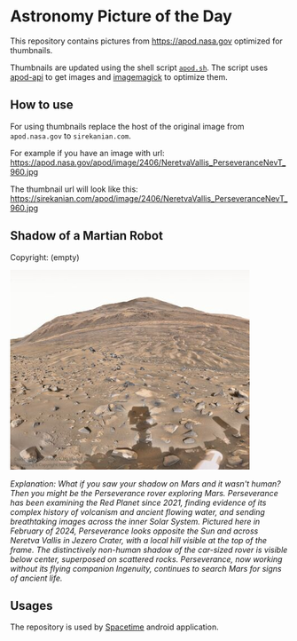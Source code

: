 # Astronomy Picture of the Day

This repository contains pictures from https://apod.nasa.gov optimized for thumbnails.

Thumbnails are updated using the shell script [`apod.sh`](apod.sh). The script
uses [apod-api](https://github.com/nasa/apod-api) to get images and [imagemagick](https://imagemagick.org) to
optimize them.

## How to use

For using thumbnails replace the host of the original image from `apod.nasa.gov` to `sirekanian.com`.

For example if you have an image with url:<br>
https://apod.nasa.gov/apod/image/2406/NeretvaVallis_PerseveranceNevT_960.jpg

The thumbnail url will look like this:<br>
https://sirekanian.com/apod/image/2406/NeretvaVallis_PerseveranceNevT_960.jpg

## Shadow of a Martian Robot

Copyright: (empty)

[![the picture of the day][1]][2]

_Explanation: What if you saw your shadow on Mars and it wasn't human?  Then you might be the Perseverance rover exploring Mars.  Perseverance has been examining the Red Planet since 2021, finding evidence of its complex history of volcanism and ancient flowing water, and sending breathtaking images across the inner Solar System.  Pictured here in February of 2024, Perseverance looks opposite the Sun and across Neretva Vallis in Jezero Crater, with a local hill visible at the top of the frame.  The distinctively non-human shadow of the car-sized rover is visible below center, superposed on scattered rocks.  Perseverance, now working without its flying companion Ingenuity, continues to search Mars for signs of ancient life._

## Usages

The repository is used by [Spacetime][3] android application.

[1]: image/2406/NeretvaVallis_PerseveranceNevT_960.jpg

[2]: https://apod.nasa.gov/apod/image/2406/NeretvaVallis_PerseveranceNevT_960.jpg

[3]: https://github.com/sirekanian/spacetime
